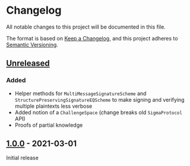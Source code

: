 # Changelog
All notable changes to this project will be documented in this file.

The format is based on [Keep a Changelog](https://keepachangelog.com/en/1.0.0/),
and this project adheres to [Semantic Versioning](https://semver.org/spec/v2.0.0.html).

## [Unreleased]

### Added

- Helper methods for `MultiMessageSignatureScheme` and `StructurePreservingSignatureEQScheme` to make signing and verifying multiple plaintexts less verbose
- Added notion of a `ChallengeSpace` (change breaks old `SigmaProtocol` API)
- Proofs of partial knowledge

## [1.0.0] - 2021-03-01

Initial release

[Unreleased]: https://github.com/cryptimeleon/craco/compare/v1.0.0...HEAD
[1.0.0]: https://github.com/cryptimeleon/craco/releases/tag/v1.0.0